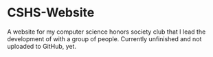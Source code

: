 # CSHS-Website
A website for my computer science honors society club that I lead the development of with a group of people.
Currently unfinished and not uploaded to GitHub, yet.
